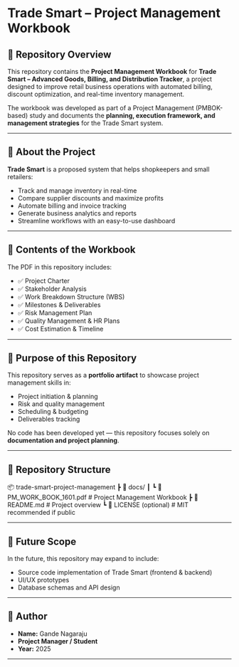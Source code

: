 # Trade Smart – Project Management Workbook  

## 📌 Repository Overview  
This repository contains the **Project Management Workbook** for **Trade Smart – Advanced Goods, Billing, and Distribution Tracker**, a project designed to improve retail business operations with automated billing, discount optimization, and real-time inventory management.  

The workbook was developed as part of a Project Management (PMBOK-based) study and documents the **planning, execution framework, and management strategies** for the Trade Smart system.  

---

## 📖 About the Project  
**Trade Smart** is a proposed system that helps shopkeepers and small retailers:  
- Track and manage inventory in real-time  
- Compare supplier discounts and maximize profits  
- Automate billing and invoice tracking  
- Generate business analytics and reports  
- Streamline workflows with an easy-to-use dashboard  

---

## 📑 Contents of the Workbook  
The PDF in this repository includes:  

- ✅ Project Charter  
- ✅ Stakeholder Analysis  
- ✅ Work Breakdown Structure (WBS)  
- ✅ Milestones & Deliverables  
- ✅ Risk Management Plan  
- ✅ Quality Management & HR Plans  
- ✅ Cost Estimation & Timeline  

---

## 🎯 Purpose of this Repository  
This repository serves as a **portfolio artifact** to showcase project management skills in:  

- Project initiation & planning  
- Risk and quality management  
- Scheduling & budgeting  
- Deliverables tracking  

No code has been developed yet — this repository focuses solely on **documentation and project planning**.  

---

## 📂 Repository Structure  
📦 trade-smart-project-management
┣ 📁 docs/
┃ ┗ 📄 PM_WORK_BOOK_1601.pdf # Project Management Workbook
┣ 📄 README.md # Project overview
┗ 📄 LICENSE (optional) # MIT recommended if public

---

## 🚀 Future Scope  
In the future, this repository may expand to include:  
- Source code implementation of Trade Smart (frontend & backend)  
- UI/UX prototypes  
- Database schemas and API design  

---

## 👤 Author  
- **Name:** Gande Nagaraju  
- **Project Manager / Student**  
- **Year:** 2025  

---

